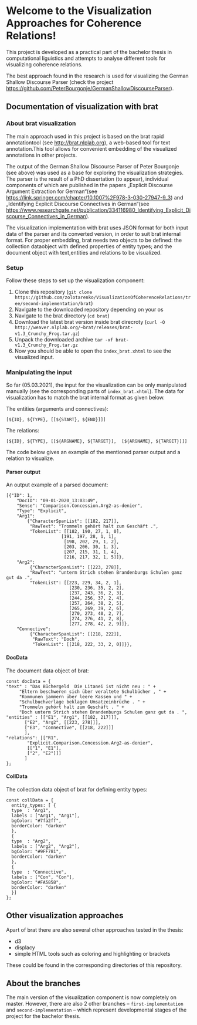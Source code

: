 # Welcome to the Visualization Approaches for Coherence Relations!

 This project is developed as a practical part of the bachelor thesis in computational liguistics 
 and attempts to analyse different tools for visualizing coherence relations.   
 
The best approach found in the research is used for visualizing the German Shallow Discourse Parser 
(check the project https://github.com/PeterBourgonje/GermanShallowDiscourseParser).

## Documentation of visualization with brat

### About brat visualization
The main approach used in this project is based on the brat rapid annotationtool (see http://brat.nlplab.org),
a web-based tool for text annotation.This tool allows for
convenient embedding of the visualized annotations in other projects.

The output of the German Shallow Discourse Parser of Peter Bourgonje (see above) was used
as a base for exploring the visualization strategies. The parser is the result of a PhD
dissertation (to appear), individual components of which are published in the papers 
„Explicit Discourse Argument Extraction for German“(see https://link.springer.com/chapter/10.1007%2F978-3-030-27947-9_3) and 
„Identifying Explicit Discourse Connectives in German“(see https://www.researchgate.net/publication/334116980_Identifying_Explicit_Discourse_Connectives_in_German).

The visualization implementation with brat uses JSON format for both input
data of the parser and its converted version, in order to suit brat internal format.
For proper embedding, brat needs two objects to be defined: the collection dataobject
with defined properties of entity types; and the document object with text,entities
and relations to be visualized.

### Setup

Follow these steps to set up the visualization component:

1. Clone this repository (`git clone https://github.com/zolotarenko/VisualizationOfCoherenceRelations/tree/second-implementation/brat`)
2. Navigate to the downloaded repository depending on your os
3. Navigate to the brat directory (`cd brat`)
4. Download the latest brat version inside brat direcroty (`curl -O http://weaver.nlplab.org/~brat/releases/brat-v1.3_Crunchy_Frog.tar.gz`)
5. Unpack the downloaded archive `tar -xf brat-v1.3_Crunchy_Frog.tar.gz`
6. Now you should be able to open the `index_brat.xhtml` to see the visualized input.

### Manipulating the input

So far (05.03.2021), the input for the visualization can be only manipulated manually (see the corresponding parts of `index_brat.xhtml`). 
The data for visualization has to match the brat internal format as given below.

The entities (arguments and connectives):  

`[${ID}, ${TYPE}, [[${START}, ${END}]]]`  

The relations:

`[${ID}, ${TYPE}, [[${ARGNAME}, ${TARGET}], 
[${ARGNAME}, ${TARGET}]]]`

The code below gives an example of the mentioned parser output and a 
relation to visualize. 

#### Parser output

An output example of a parsed document:

```
[{"ID": 1, 
	"DocID": "09-01-2020_13:03:49", 
	"Sense": "Comparison.Concession.Arg2-as-denier", 
	"Type": "Explicit", 
	"Arg1": 
		{"CharacterSpanList": [[182, 217]], 
		 "RawText": "Trommeln gehört halt zum Geschäft .", 
		 "TokenList": [[182, 190, 27, 1, 0], 
		 			 [191, 197, 28, 1, 1], 
					  [198, 202, 29, 1, 2], 
					  [203, 206, 30, 1, 3], 
					  [207, 215, 31, 1, 4], 
					  [216, 217, 32, 1, 5]]}, 
	"Arg2": 
		 {"CharacterSpanList": [[223, 278]], 
		 "RawText": "unterm Strich stehen Brandenburgs Schulen ganz gut da .", 			
		 "TokenList": [[223, 229, 34, 2, 1], 
		 				[230, 236, 35, 2, 2], 
						[237, 243, 36, 2, 3], 
						[244, 256, 37, 2, 4], 
						[257, 264, 38, 2, 5], 
						[265, 269, 39, 2, 6], 
						[270, 273, 40, 2, 7], 
						[274, 276, 41, 2, 8], 
						[277, 278, 42, 2, 9]]}, 
	"Connective": 
		 {"CharacterSpanList": [[218, 222]], 
		  "RawText": "Doch", 
		  "TokenList": [[218, 222, 33, 2, 0]]}},
```

#### DocData

The document data object of brat:

```
const docData = {
"text" : "Das Büchergeld  Die Litanei ist nicht neu : " +
     "Eltern beschweren sich über veraltete Schulbücher , " +  
     "Kommunen jammern über leere Kassen und " +
     "Schulbuchverlage beklagen Umsatzeinbrüche . " +
     "Trommeln gehört halt zum Geschäft . " +
     "Doch unterm Strich stehen Brandenburgs Schulen ganz gut da . ",
"entities" : [["E1", "Arg1", [[182, 217]]],
       ["E2", "Arg2", [[223, 278]]],
       ["E3", "Connective", [[218, 222]]]
       ],
"relations": [["R1",
        "Explicit.Comparison.Concession.Arg2-as-denier",
        [["1", "E1"], 
        ["2", "E2"]]]
       ]
};
```

#### CollData

The collection data object of brat for defining entity types:


```
const collData = {
  entity_types: [ {
  type  : "Arg1",
  labels : ["Arg1", "Arg1"],
  bgColor: "#7fa2ff",
  borderColor: "darken"
  },
  {
  type  : "Arg2",
  labels : ["Arg2", "Arg2"],
  bgColor: "#9FF781",
  borderColor: "darken"
  },
  {
  type  : "Connective",
  labels : ["Con", "Con"],
  bgColor: "#FA5858",
  borderColor: "darken"
  }]
};
```


## Other visualization approaches

Apart of brat there are also several other approaches tested in the thesis:

* d3
* displacy
* simple HTML tools such as coloring and highlighting or brackets

These could be found in the corresponding directories of this repository.

## About the branches
The main version of the visualization component is now completely on master.
However, there are also 2 other branches – `first-implementation` and `second-implementation` –
which represent developmental stages of the project for the bachelor thesis.

